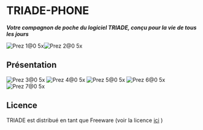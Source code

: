 # TRIADE-PHONE 
***Votre compagnon de poche du logiciel TRIADE, conçu pour la vie de tous les jours***

![Prez 1@0 5x](https://github.com/user-attachments/assets/c74d0167-50aa-4146-b254-1a7de0e542ae)![Prez 2@0 5x](https://github.com/user-attachments/assets/2fc50772-a015-4033-b612-8d371e3efb94)

## Présentation
![Prez 3@0 5x](https://github.com/user-attachments/assets/fab56321-cc34-43ab-9225-bf3bdd22102d)   ![Prez 4@0 5x](https://github.com/user-attachments/assets/8840c336-ad5b-4c4e-ba5e-adc0b381b484)   ![Prez 5@0 5x](https://github.com/user-attachments/assets/f4e969d6-4a3f-4f27-b0ab-66a3cf8f8e1d)   ![Prez 6@0 5x](https://github.com/user-attachments/assets/b13c6f61-8ebf-44ec-9a14-0ad86550b9d8)   ![Prez 7@0 5x](https://github.com/user-attachments/assets/6742009b-7633-47d7-9c42-7083191705e5)


## Licence
TRIADE est distribué en tant que Freeware (voir la licence [ici](https://github.com/TRIADE-EDUC/TRIADE-PHONE/blob/main/LICENSE.md) )

